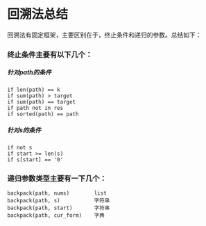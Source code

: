 # 回溯法总结
回溯法有固定框架，主要区别在于，终止条件和递归的参数。总结如下：

### 终止条件主要有以下几个：
##### 针对path的条件
    if len(path) == k
    if sum(path) > target
    if sum(path) == target
    if path not in res
    if sorted(path) == path

##### 针对s的条件
    if not s
    if start >= len(s)
    if s[start] == '0'

### 递归参数类型主要有一下几个：
    backpack(path, nums)        list
    backpack(path, s)           字符串
    backpack(path, start)       字符串
    backpack(path, cur_form)    字典

